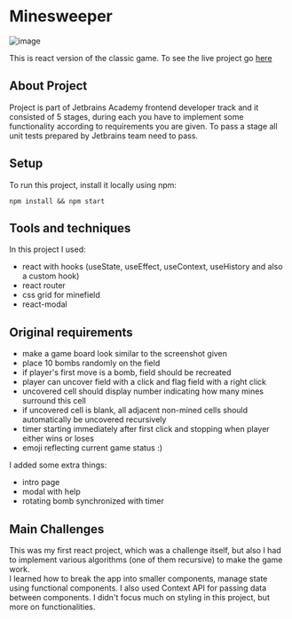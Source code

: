# Minesweeper

![image](https://user-images.githubusercontent.com/36601103/112132582-114fda80-8bcb-11eb-9ac8-5be0f05a8354.png)

This is react version of the classic game.
To see the live project go [here](https://minesweeper-mbart13.vercel.app)

## About Project
Project is part of Jetbrains Academy frontend developer track and it consisted of 5 stages, during each you have to implement some functionality according to requirements you are given. To pass a stage all unit tests prepared by Jetbrains team need to pass.

## Setup
To run this project, install it locally using npm:

```
npm install && npm start
```

## Tools and techniques
In this project I used:
- react with hooks (useState, useEffect, useContext, useHistory and also a custom hook)
- react router
- css grid for minefield
- react-modal

## Original requirements
- make a game board look similar to the screenshot given
- place 10 bombs randomly on the field
- if player's first move is a bomb, field should be recreated
- player can uncover field with a click and flag field with a right click
- uncovered cell should display number indicating how many mines surround this cell
- if uncovered cell is blank, all adjacent non-mined cells should automatically be uncovered recursively
- timer starting immediately after first click and stopping when player either wins or loses
- emoji reflecting current game status :)

I added some extra things:
- intro page
- modal with help
- rotating bomb synchronized with timer


## Main Challenges
This was my first react project, which was a challenge itself, but also I had to implement various algorithms (one of them recursive) to make the game work.  
I learned how to break the app into smaller components, manage state using functional components. I also used Context API for passing data between components. 
I didn't focus much on styling in this project, but more on functionalities.
